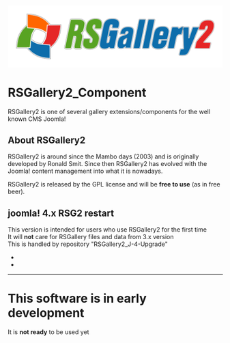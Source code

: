 
![RSGallery logo with text](https://github.com/RSGallery2/RSGallery2_Project/blob/master/RSGallery2_Logo/RSG2_logoText.svg?raw=true) 

# RSGallery2_Component
RSGallery2 is one of several gallery extensions/components for the well known CMS Joomla!

## About RSGallery2
RSGallery2 is around since the Mambo days (2003) and is originally developed by Ronald Smit. Since then RSGallery2 has evolved with the Joomla! content management into what it is nowadays.

RSGallery2 is released by the GPL license and will be **free to use** (as in free beer).

## **joomla! 4.x RSG2 restart**

This version is intended for users who use RSGallery2 for the first time<br>
It will **not** care for RSGallery files and data from 3.x version<br>
This is handled by repository "RSGallery2_J-4-Upgrade"<br>

* 
* 

---

# **This software is in early development**

It is **not ready** to be used yet






